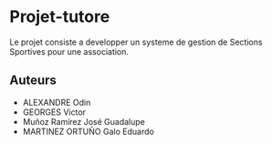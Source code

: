 # Projet-tutore

Le projet consiste a developper un systeme de gestion de Sections Sportives pour une association.

## Auteurs

- ALEXANDRE Odin
- GEORGES Victor
- Muñoz Ramírez José Guadalupe
- MARTINEZ ORTUÑO Galo Eduardo
